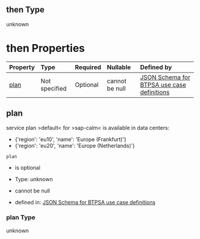 ## then Type

unknown

# then Properties

| Property      | Type          | Required | Nullable       | Defined by                                                                                                                                                                                                                                        |
| :------------ | :------------ | :------- | :------------- | :------------------------------------------------------------------------------------------------------------------------------------------------------------------------------------------------------------------------------------------------ |
| [plan](#plan) | Not specified | Optional | cannot be null | [JSON Schema for BTPSA use case definitions](btpsa-usecase-properties-services-items-allof-1-then-allof-104-then-allof-0-then-properties-plan.md "undefined#/properties/services/items/allOf/1/then/allOf/104/then/allOf/0/then/properties/plan") |

## plan

service plan >default< for >sap-calm< is available in data centers:

*   {'region': 'eu10', 'name': 'Europe (Frankfurt)'}
*   {'region': 'eu20', 'name': 'Europe (Netherlands)'}

`plan`

*   is optional

*   Type: unknown

*   cannot be null

*   defined in: [JSON Schema for BTPSA use case definitions](btpsa-usecase-properties-services-items-allof-1-then-allof-104-then-allof-0-then-properties-plan.md "undefined#/properties/services/items/allOf/1/then/allOf/104/then/allOf/0/then/properties/plan")

### plan Type

unknown
